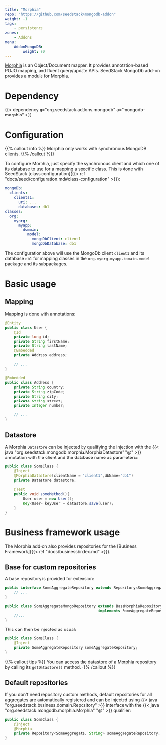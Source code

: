 ```yaml
---
title: "Morphia"
repo: "https://github.com/seedstack/mongodb-addon"
weight: -1
tags:
    - persistence
zones:
    - Addons
menu:
    AddonMongoDB:
        weight: 20
---
```


[Morphia](https://github.com/mongodb/morphia) is an Object/Document mapper. It provides annotation-based POJO mapping, 
and fluent query/update APIs. SeedStack MongoDb add-on provides a module for Morphia.<!--more-->
 
# Dependency 

{{< dependency g="org.seedstack.addons.mongodb" a="mongodb-morphia" >}}

# Configuration

{{% callout info %}}
Morphia only works with synchronous MongoDB clients.
{{% /callout %}}

To configure Morphia, just specify the synchronous client and which one of its database to use for a mapping a specific class.
This is done with SeedStack [class configuration]({{< ref "docs/seed/configuration.md#class-configuration" >}}): 

```yaml
mongoDb:
  clients:
    clients1:
      uri: ...
      databases: db1
classes:
  org:
    myorg:
      myapp:
        domain:
          model:
            mongoDbClient: client1
            mongoDbDatabase: db1
```

The configuration above will use the MongoDb client `client1` and its database `db1` for mapping classes in the 
`org.myorg.myapp.domain.model` package and its subpackages.

# Basic usage

## Mapping

Mapping is done with annotations:

```java
@Entity
public class User {
	@Id
	private long id;
	private String firstName;
	private String lastName;
    @Embedded    
    private Address address;
    
	// ...
}

@Embedded
public class Address {
	private String country;
	private String zipCode;
	private String city;
	private String street;
	private Integer number;
	
	// ...
}
```

## Datastore

A Morphia `Datastore` can be injected by qualifying the injection with the {{< java "org.seedstack.mongodb.morphia.MorphiaDatastore" "@" >}}
annotation with the client and the database name as parameters::

```java
public class SomeClass {
	@Inject
	@MorphiaDatastore(clientName = "client1",dbName="db1")
	private Datastore datastore; 
	
	@Test
	public void someMethod(){
		User user = new User();
		Key<User> keyUser = datastore.save(user);
	}
}
```

# Business framework usage

The Morphia add-on also provides repositories for the [Business Framework]({{< ref "docs/business/index.md" >}}).

## Base for custom repositories

A base repository is provided for extension:
 
```java
public interface SomeAggregateRepository extends Repository<SomeAggregate, String> {
    // ...
}

public class SomeAggregateMongoRepository extends BaseMorphiaRepository<SomeAggregate, String> 
                                          implements SomeAggregateRepository {
    //...
}
```

This can then be injected as usual:

```java
public class SomeClass {
    @Inject
    private SomeAggregateRepository someAggregateRepository;
}
```

{{% callout tips %}}
You can access the datastore of a Morphia repository by calling its `getDatastore()` method.
{{% /callout %}}

## Default repositories 

If you don't need repository custom methods, default repositories for all aggregates are automatically registered and 
can be injected using {{< java "org.seedstack.business.domain.Repository" >}} interface with the 
{{< java "org.seedstack.mongodb.morphia.Morphia" "@" >}} qualifier:

```java
public class SomeClass {
	@Inject
	@Morphia
	private Repository<SomeAggregate, String> someAggregateRepository;
}
```

